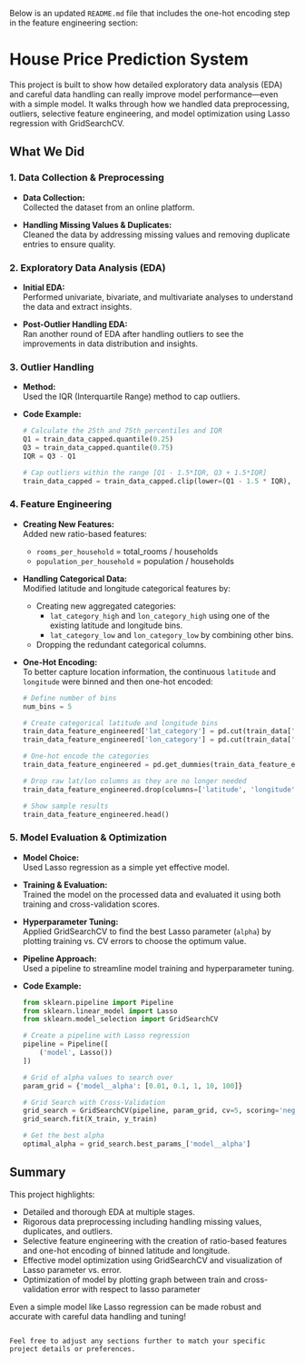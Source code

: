 Below is an updated `README.md` file that includes the one-hot encoding step in the feature engineering section:


# House Price Prediction System

This project is built to show how detailed exploratory data analysis (EDA) and careful data handling can really improve model performance—even with a simple model. It walks through how we handled data preprocessing, outliers, selective feature engineering, and model optimization using Lasso regression with GridSearchCV.

## What We Did

### 1. Data Collection & Preprocessing
- **Data Collection:**  
  Collected the dataset from an online platform.
  
- **Handling Missing Values & Duplicates:**  
  Cleaned the data by addressing missing values and removing duplicate entries to ensure quality.

### 2. Exploratory Data Analysis (EDA)
- **Initial EDA:**  
  Performed univariate, bivariate, and multivariate analyses to understand the data and extract insights.
  
- **Post-Outlier Handling EDA:**  
  Ran another round of EDA after handling outliers to see the improvements in data distribution and insights.

### 3. Outlier Handling
- **Method:**  
  Used the IQR (Interquartile Range) method to cap outliers.
  
- **Code Example:**
  ```python
  # Calculate the 25th and 75th percentiles and IQR
  Q1 = train_data_capped.quantile(0.25)
  Q3 = train_data_capped.quantile(0.75)
  IQR = Q3 - Q1
  
  # Cap outliers within the range [Q1 - 1.5*IQR, Q3 + 1.5*IQR]
  train_data_capped = train_data_capped.clip(lower=(Q1 - 1.5 * IQR), upper=(Q3 + 1.5 * IQR), axis=1)
  ```

### 4. Feature Engineering
- **Creating New Features:**  
  Added new ratio-based features:
  - `rooms_per_household` = total_rooms / households
  - `population_per_household` = population / households

- **Handling Categorical Data:**  
  Modified latitude and longitude categorical features by:
  - Creating new aggregated categories:
    - `lat_category_high` and `lon_category_high` using one of the existing latitude and longitude bins.
    - `lat_category_low` and `lon_category_low` by combining other bins.
  - Dropping the redundant categorical columns.
  
- **One-Hot Encoding:**  
  To better capture location information, the continuous `latitude` and `longitude` were binned and then one-hot encoded:
  ```python
  # Define number of bins
  num_bins = 5  

  # Create categorical latitude and longitude bins
  train_data_feature_engineered['lat_category'] = pd.cut(train_data['latitude'], bins=num_bins, labels=False)
  train_data_feature_engineered['lon_category'] = pd.cut(train_data['longitude'], bins=num_bins, labels=False)

  # One-hot encode the categories
  train_data_feature_engineered = pd.get_dummies(train_data_feature_engineered, columns=['lat_category', 'lon_category'])

  # Drop raw lat/lon columns as they are no longer needed
  train_data_feature_engineered.drop(columns=['latitude', 'longitude'], inplace=True)

  # Show sample results
  train_data_feature_engineered.head()
  ```
  
### 5. Model Evaluation & Optimization
- **Model Choice:**  
  Used Lasso regression as a simple yet effective model.
  
- **Training & Evaluation:**  
  Trained the model on the processed data and evaluated it using both training and cross-validation scores.
  
- **Hyperparameter Tuning:**  
  Applied GridSearchCV to find the best Lasso parameter (`alpha`) by plotting training vs. CV errors to choose the optimum value.
  
- **Pipeline Approach:**  
  Used a pipeline to streamline model training and hyperparameter tuning.
  
- **Code Example:**
  ```python
  from sklearn.pipeline import Pipeline
  from sklearn.linear_model import Lasso
  from sklearn.model_selection import GridSearchCV
  
  # Create a pipeline with Lasso regression
  pipeline = Pipeline([
      ('model', Lasso())
  ])
  
  # Grid of alpha values to search over
  param_grid = {'model__alpha': [0.01, 0.1, 1, 10, 100]}
  
  # Grid Search with Cross-Validation
  grid_search = GridSearchCV(pipeline, param_grid, cv=5, scoring='neg_mean_squared_error')
  grid_search.fit(X_train, y_train)
  
  # Get the best alpha
  optimal_alpha = grid_search.best_params_['model__alpha']
  ```

## Summary
This project highlights:
- Detailed and thorough EDA at multiple stages.
- Rigorous data preprocessing including handling missing values, duplicates, and outliers.
- Selective feature engineering with the creation of ratio-based features and one-hot encoding of binned latitude and longitude.
- Effective model optimization using GridSearchCV and visualization of Lasso parameter vs. error.
- Optimization of model by plotting graph between train and cross-validation error with respect to lasso parameter
  
Even a simple model like Lasso regression can be made robust and accurate with careful data handling and tuning!
```

Feel free to adjust any sections further to match your specific project details or preferences.

